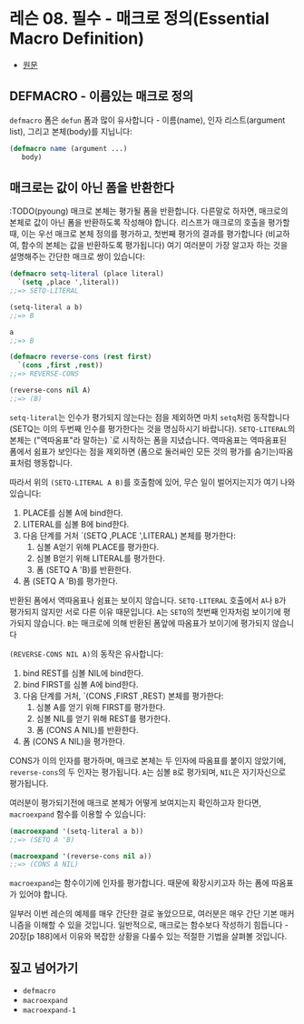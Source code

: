 # 레슨 08. 필수 - 매크로 정의(Essential Macro Definition)

- [원문](https://dept-info.labri.fr/~strandh/Teaching/MTP/Common/David-Lamkins/chapter03-08.html)


## DEFMACRO - 이름있는 매크로 정의

 `defmacro` 폼은 `defun` 폼과 많이 유사합니다 - 이름(name), 인자 리스트(argument list), 그리고 본체(body)를 지닙니다:

``` lisp
(defmacro name (argument ...)
   body)
```


## 매크로는 값이 아닌 폼을 반환한다

:TODO(pyoung)
 매크로 본체는 평가될 폼을 반환합니다. 다른말로 하자면, 매크로의 본체로 값이 아닌 폼을 반환하도록 작성해야 합니다. 리스프가 매크로의 호출을 평가할때, 이는 우선 매크로 본체 정의를 평가하고, 첫번째 평가의 결과를 평가합니다 (비교하여, 함수의 본체는 값을 반환하도록 평가됩니다) 여기 여러분이 가장 알고자 하는 것을 설명해주는 간단한 매크로 쌍이 있습니다:

``` lisp
(defmacro setq-literal (place literal)
  `(setq ,place ',literal))
;;=> SETQ-LITERAL

(setq-literal a b)
;;=> B

a
;;=> B

(defmacro reverse-cons (rest first)
  `(cons ,first ,rest))
;;=> REVERSE-CONS

(reverse-cons nil A)
;;=> (B)
```

 `setq-literal`는 인수가 평가되지 않는다는 점을 제외하면 마치 `setq`처럼 동작합니다(SETQ는 이의 두번째 인수를 평가한다는 것을 명심하시기 바랍니다). `SETQ-LITERAL`의 본체는 ("역따옴표"라 말하는) `로 시작하는 폼을 지녔습니다. 역따옴표는 역따옴표된 폼에서 쉼표가 보인다는 점을 제외하면 (폼으로 둘러싸인 모든 것의 평가를 숨기는)따옴표처럼 행동합니다.

 따라서 위의 `(SETQ-LITERAL A B)`를 호출함에 있어, 무슨 일이 벌어지는지가 여기 나와 있습니다:

1. PLACE를 심볼 A에 bind한다.
2. LITERAL를 심볼 B에 bind한다.
3. 다음 단계를 거처 `(SETQ ,PLACE ',LITERAL) 본체를 평가한다:
    1. 심볼 A얻기 위해 PLACE를 평가한다.
    2. 심볼 B얻기 위해 LITERAL를 평가한다.
    3. 폼 (SETQ A 'B)를 반환한다.
4. 폼 (SETQ A 'B)를 평가한다.

 반환된 폼에서 역따옴표나 쉼표는 보이지 않습니다. `SETQ-LITERAL` 호출에서 `A`나 `B`가 평가되지 않지만 서로 다른 이유 때문입니다. `A`는 `SETQ`의 첫번째 인자처럼 보이기에 평가되지 않습니다. `B`는 매크로에 의해 반환된 폼앞에 따옴표가 보이기에 평가되지 않습니다

`(REVERSE-CONS NIL A)`의 동작은 유사합니다:

1. bind REST를 심볼 NIL에 bind한다.
2. bind FIRST를 심볼 A에 bind한다.
3. 다음 단계를 거처, `(CONS ,FIRST ,REST) 본체를 평가한다:
    1. 심볼 A를 얻기 위해 FIRST를 평가한다.
    2. 심볼 NIL를 얻기 위해 REST를 평가한다.
    3. 폼 (CONS A NIL)를 반환한다.
4. 폼 (CONS A NIL)을 평가한다.

 CONS가 이의 인자를 평가하며, 매크로 본체는 두 인자에 따옴표를 붙이지 않았기에, `reverse-cons`의 두 인자는 평가됩니다. `A`는 심볼 `B`로 평가되며, `NIL`은 자기자신으로 평가됩니다.

 여러분이 평가되기전에 매크로 본체가 어떻게 보여지는지 확인하고자 한다면, `macroexpand` 함수를 이용할 수 있습니다:

``` lisp
(macroexpand '(setq-literal a b))
;;=> (SETQ A 'B)

(macroexpand '(reverse-cons nil a))
;;=> (CONS A NIL)
```

 `macroexpand`는 함수이기에 인자를 평가합니다. 때문에 확장시키고자 하는 폼에 따옴표가 있어야 합니다.

 일부러 이번 레슨의 예제를 매우 간단한 걸로 놓았으므로, 여러분은 매우 간단 기본 매커니즘을 이해할 수 있을 것입니다. 일반적으로, 매크로는 함수보다 작성하기 힘듭니다 - 20장[p 188]에서 이유와 복잡한 상황을 다룰수 있는 적절한 기법을 살펴볼 것입니다.


## 짚고 넘어가기

- `defmacro`
- `macroexpand`
- `macroexpand-1`